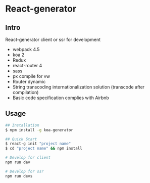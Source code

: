 # React-generator

## Intro
React-generator client or ssr for development

* webpack 4.5
* koa 2
* Redux
* react-router 4
* sass
* px compile for vw
* Router dynamic
* String transcoding internationalization solution (transcode after compilation)
* Basic code specification complies with Airbnb

## Usage
```sh
## Installation
$ npm install -g koa-generator

## Quick Start
$ react-g init "project name"
$ cd "project name" && npm install

# Develop for client
npm run dev

# Develop for ssr
npm run devs
```
